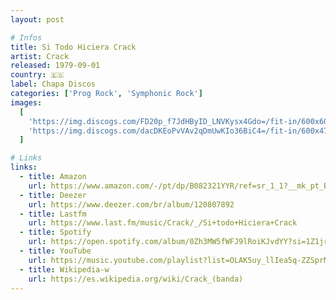 ```yaml
---
layout: post

# Infos
title: Si Todo Hiciera Crack
artist: Crack
released: 1979-09-01
country: 🇪🇸
label: Chapa Discos
categories: ['Prog Rock', 'Symphonic Rock']
images:
  [
    'https://img.discogs.com/FD20p_f7JdHByID_LNVKysx4Gdo=/fit-in/600x600/filters:strip_icc():format(jpeg):mode_rgb():quality(90)/discogs-images/R-7746391-1560159799-9602.jpeg.jpg',
    'https://img.discogs.com/dacDKEoPvVAv2qDmUwKIo36BiC4=/fit-in/600x471/filters:strip_icc():format(jpeg):mode_rgb():quality(90)/discogs-images/R-8475979-1462377108-8805.jpeg.jpg',
  ]

# Links
links:
  - title: Amazon
    url: https://www.amazon.com/-/pt/dp/B082321YYR/ref=sr_1_1?__mk_pt_BR=%C3%85M%C3%85%C5%BD%C3%95%C3%91&dchild=1&keywords=si+todo+hiciera+crack&qid=1614901199&sr=8-1
  - title: Deezer
    url: https://www.deezer.com/br/album/120807892
  - title: Lastfm
    url: https://www.last.fm/music/Crack/_/Si+todo+Hiciera+Crack
  - title: Spotify
    url: https://open.spotify.com/album/0Zh3MW5fWFJ9lRoiKJvdYY?si=1Z1jrBXVTKK6vZwflUusgQ
  - title: YouTube
    url: https://music.youtube.com/playlist?list=OLAK5uy_llIea5q-ZZSprMWIgWIlD-VhQ4QKsVZ1I
  - title: Wikipedia-w
    url: https://es.wikipedia.org/wiki/Crack_(banda)
---
```

